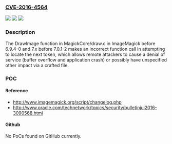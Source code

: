 ### [CVE-2016-4564](https://cve.mitre.org/cgi-bin/cvename.cgi?name=CVE-2016-4564)
![](https://img.shields.io/static/v1?label=Product&message=n%2Fa&color=blue)
![](https://img.shields.io/static/v1?label=Version&message=n%2Fa&color=blue)
![](https://img.shields.io/static/v1?label=Vulnerability&message=n%2Fa&color=brighgreen)

### Description

The DrawImage function in MagickCore/draw.c in ImageMagick before 6.9.4-0 and 7.x before 7.0.1-2 makes an incorrect function call in attempting to locate the next token, which allows remote attackers to cause a denial of service (buffer overflow and application crash) or possibly have unspecified other impact via a crafted file.

### POC

#### Reference
- http://www.imagemagick.org/script/changelog.php
- http://www.oracle.com/technetwork/topics/security/bulletinjul2016-3090568.html

#### Github
No PoCs found on GitHub currently.


